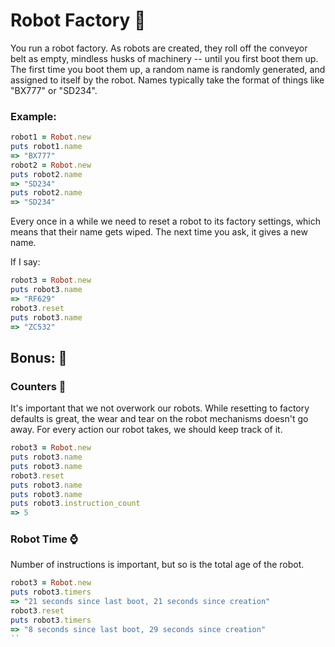 # Robot Factory 🤖
You run a robot factory. As robots are created, they roll off the conveyor belt as empty, mindless husks of machinery -- until you first boot them up.
The first time you boot them up, a random name is randomly generated, and assigned to itself by the robot.
Names typically take the format of things like "BX777" or "SD234".
### Example:
```rb
robot1 = Robot.new
puts robot1.name
=> "BX777"
robot2 = Robot.new
puts robot2.name
=> "SD234"
puts robot2.name
=> "SD234"
```
Every once in a while we need to reset a robot to its factory settings, which means that their name gets wiped. The next time you ask, it gives a new name.

If I say:
```rb
robot3 = Robot.new
puts robot3.name
=> "RF629"
robot3.reset
puts robot3.name
=> "ZC532"
```
## Bonus: 🧯
### Counters 🔢
It's important that we not overwork our robots. While resetting to factory defaults is great, the wear and tear on the robot mechanisms doesn't go away.
For every action our robot takes, we should keep track of it.
```rb
robot3 = Robot.new
puts robot3.name
puts robot3.name
robot3.reset
puts robot3.name
puts robot3.name
puts robot3.instruction_count
=> 5
```
### Robot Time ⌚️
Number of instructions is important, but so is the total age of the robot.
```rb
robot3 = Robot.new
puts robot3.timers
=> "21 seconds since last boot, 21 seconds since creation"
robot3.reset
puts robot3.timers
=> "8 seconds since last boot, 29 seconds since creation"
``